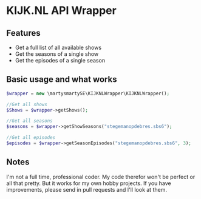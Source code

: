KIJK.NL API Wrapper
=========================

Features
--------

* Get a full list of all available shows
* Get the seasons of a single show
* Get the episodes of a single season

Basic usage and what works
--------
```php
$wrapper = new \martysmartySE\KIJKNLWrapper\KIJKNLWrapper();

//Get all shows
$Shows = $wrapper->getShows();

//Get all seasons
$seasons = $wrapper->getShowSeasons("stegemanopdebres.sbs6");

//Get all episodes
$episodes = $wrapper->getSeasonEpisodes("stegemanopdebres.sbs6", 3);
```

Notes
--------
I'm not a full time, professional coder. My code therefor won't be perfect or all that pretty. But it works for my own hobby projects. If you have improvements, please send in pull requests and I'll look at them.
